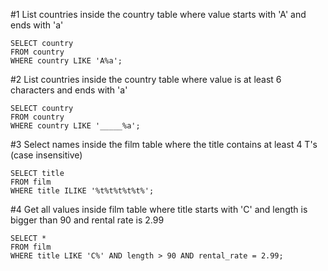 #1
List countries inside the country table where value starts with 'A' and ends with 'a'
```
SELECT country
FROM country
WHERE country LIKE 'A%a';
```

#2
List countries inside the country table where value is at least 6 characters and ends with 'a'
```
SELECT country
FROM country
WHERE country LIKE '_____%a';
```

#3
Select names inside the film table where the title contains at least 4 T's (case insensitive)
```
SELECT title
FROM film
WHERE title ILIKE '%t%t%t%t%t%';
```

#4
Get all values inside film table where title starts with 'C' and length is bigger than 90 and rental rate is 2.99
```
SELECT *
FROM film
WHERE title LIKE 'C%' AND length > 90 AND rental_rate = 2.99;
```
